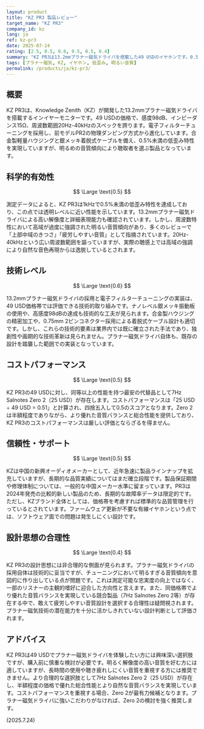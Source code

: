 ```yaml
---
layout: product
title: "KZ PR3 製品レビュー"
target_name: "KZ PR3"
company_id: kz
lang: ja
ref: kz-pr3
date: 2025-07-24
rating: [2.5, 0.5, 0.6, 0.5, 0.5, 0.4]
summary: "KZ PR3は13.2mmプラナー磁気ドライバを搭載した49 USDのイヤホンです。0.5%未満の低歪みと高い解像度が特徴ですが、一般的に明るすぎる音質傾向があり、同価格帯でより優れた代替品が存在します。"
tags: [プラナー磁気, KZ, イヤホン, 低歪み, 明るい音質]
permalink: /products/ja/kz-pr3/
---
```


## 概要

KZ PR3は、Knowledge Zenith（KZ）が開発した13.2mmプラナー磁気ドライバを搭載するインイヤーモニターです。49 USDの価格で、感度98dB、インピーダンス15Ω、周波数範囲20Hz-40kHzのスペックを誇ります。電子フィルターチューニングを採用し、前モデルPR2の物理ダンピング方式から進化しています。合金製軽量ハウジングと銀メッキ着脱式ケーブルを備え、0.5%未満の低歪み特性を実現していますが、明るめの音質傾向により聴取者を選ぶ製品となっています。

## 科学的有効性

$$ \Large \text{0.5} $$

測定データによると、KZ PR3は1kHzで0.5%未満の低歪み特性を達成しており、この点では透明レベルに近い性能を示しています。13.2mmプラナー磁気ドライバによる高い解像度と詳細表現能力も確認されています。しかし、周波数特性において高域が過度に強調された明るい音質傾向があり、多くのレビューで「上部中域のきつさ」「疲労しやすい音質」として指摘されています。20Hz-40kHzという広い周波数範囲を謳っていますが、実際の聴感上では高域の強調により自然な音色再現からは逸脱しているとされます。

## 技術レベル

$$ \Large \text{0.6} $$

13.2mmプラナー磁気ドライバの採用と電子フィルターチューニングの実装は、49 USD価格帯では評価できる技術的取り組みです。ナノレベル銀メッキ振動板の使用や、高感度98dBの達成も技術的な工夫が見られます。合金製ハウジングの精密加工や、0.75mm 2ピンコネクター採用による着脱式ケーブル設計も適切です。しかし、これらの技術的要素は業界内では既に確立された手法であり、独創性や画期的な技術革新は見られません。プラナー磁気ドライバ自体も、既存の設計を踏襲した範囲での実装となっています。

## コストパフォーマンス

$$ \Large \text{0.5} $$

KZ PR3の49 USDに対し、同等以上の性能を持つ最安の代替品として7Hz Salnotes Zero 2（25 USD）が存在します。コストパフォーマンスは「25 USD ÷ 49 USD = 0.51」と計算され、四捨五入して0.5のスコアとなります。Zero 2は半額程度でありながら、より優れた音質バランスと総合性能を提供しており、KZ PR3のコストパフォーマンスは厳しい評価とならざるを得ません。

## 信頼性・サポート

$$ \Large \text{0.5} $$

KZは中国の新興オーディオメーカーとして、近年急速に製品ラインナップを拡充していますが、長期的な品質実績についてはまだ確立段階です。製品保証期間や修理体制については、一般的な中国メーカー水準に留まっています。PR3は2024年発売の比較的新しい製品のため、長期的な故障率データは限定的です。ただし、KZブランド全体としては、価格帯を考慮すれば標準的な品質管理を行っているとされています。ファームウェア更新が不要な有線イヤホンという点では、ソフトウェア面での問題は発生しにくい設計です。

## 設計思想の合理性

$$ \Large \text{0.4} $$

KZ PR3の設計思想には非合理的な側面が見られます。プラナー磁気ドライバの採用自体は技術的に妥当ですが、チューニングにおいて明るすぎる音質傾向を意図的に作り出している点が問題です。これは測定可能な忠実度の向上ではなく、一部のリスナーの主観的嗜好に迎合した方向性と言えます。また、同価格帯でより優れた音質バランスを実現している競合製品（7Hz Salnotes Zero 2等）が存在する中で、敢えて疲労しやすい音質設計を選択する合理性は疑問視されます。プラナー磁気技術の潜在能力を十分に活かしきれていない設計判断として評価されます。

## アドバイス

KZ PR3は49 USDでプラナー磁気ドライバを体験したい方には興味深い選択肢ですが、購入前に慎重な検討が必要です。明るく解像度の高い音質を好む方には適していますが、長時間の使用や聴き疲れしにくい音質を重視する方には推奨できません。より合理的な選択肢として7Hz Salnotes Zero 2（25 USD）が存在し、半額程度の価格で優れた総合性能とより自然な音質バランスを実現しています。コストパフォーマンスを重視する場合、Zero 2が最有力候補となります。プラナー磁気ドライバに強いこだわりがなければ、Zero 2の検討を強く推奨します。

(2025.7.24)
